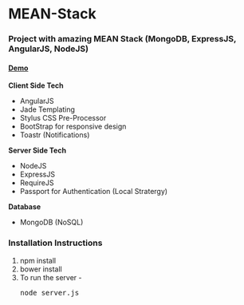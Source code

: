 MEAN-Stack
==========

<h3>Project with amazing MEAN Stack (MongoDB, ExpressJS, AngularJS, NodeJS)</h3>

<h4><a href="http://agile-brook-5763.herokuapp.com/" target="_blank">Demo</a></h4>

<b>Client Side Tech</b>
  <ul>
  	<li>AngularJS</li>
  	<li>Jade Templating</li>
  	<li>Stylus CSS Pre-Processor</li>
  	<li>BootStrap for responsive design</li>	
  	<li>Toastr (Notifications)</li>
  </ul>

<b>Server Side Tech</b>
<ul>
	<li>NodeJS</li>
	<li>ExpressJS</li>
	<li>RequireJS</li>	
	<li>Passport for Authentication (Local Stratergy)</li>	
</ul>

<b>Database</b>
<ul>
	<li>MongoDB (NoSQL)</li>
</ul>

<h3>Installation Instructions</h3>
<ol>
	<li>npm install</li>
	<li>bower install</li>
	<li>To run the server - <pre>node server.js</pre></li>
</ol>
